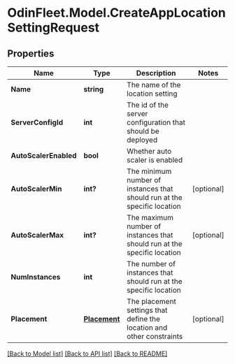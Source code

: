 # OdinFleet.Model.CreateAppLocationSettingRequest

## Properties

Name | Type | Description | Notes
------------ | ------------- | ------------- | -------------
**Name** | **string** | The name of the location setting | 
**ServerConfigId** | **int** | The id of the server configuration that should be deployed | 
**AutoScalerEnabled** | **bool** | Whether auto scaler is enabled | 
**AutoScalerMin** | **int?** | The minimum number of instances that should run at the specific location | [optional] 
**AutoScalerMax** | **int?** | The maximum number of instances that should run at the specific location | [optional] 
**NumInstances** | **int** | The number of instances that should run at the specific location | 
**Placement** | [**Placement**](Placement.md) | The placement settings that define the location and other constraints | [optional] 

[[Back to Model list]](../README.md#documentation-for-models) [[Back to API list]](../README.md#documentation-for-api-endpoints) [[Back to README]](../README.md)

